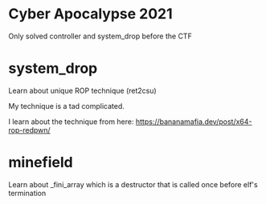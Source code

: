 # Cyber Apocalypse 2021

Only solved controller and system_drop before the CTF

# system_drop 
Learn about unique ROP technique (ret2csu)

My technique is a tad complicated. 

I learn about the technique from here:
https://bananamafia.dev/post/x64-rop-redpwn/

# minefield 
Learn about _fini_array which is a destructor that is called once before elf's termination

